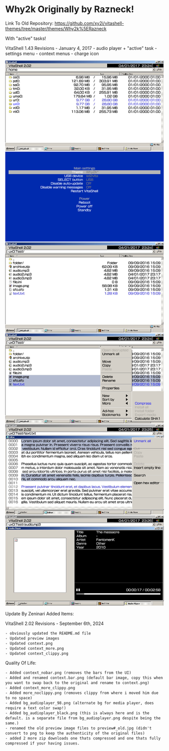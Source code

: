 # Why2k Originally by Razneck!

Link To Old Repository: https://github.com/xy2i/vitashell-themes/tree/master/themes/Why2k%5ERazneck

With "active" tasks!

VitaShell 1.43 Revisions - January 4, 2017
	- audio player + "active" task
	- settings menu
	- context menus
	- charge icon

![Preview1](https://github.com/Zeninari/Vita-Themes/blob/362c46d2a3dcab37c195951ad5879394aa2f34c4/Why2k%5ERazneck%20Updated%20By%20Zeninari/Preview1.png)
![Preview2](https://github.com/Zeninari/Vita-Themes/blob/e3619fdbbcd4fa733f70182a7ed9c33c7e345eb5/Why2k%5ERazneck%20Updated%20By%20Zeninari/Preview2.png)
![Preview3](https://github.com/Zeninari/Vita-Themes/blob/e3619fdbbcd4fa733f70182a7ed9c33c7e345eb5/Why2k%5ERazneck%20Updated%20By%20Zeninari/preview3.png)
![Preview4](https://github.com/Zeninari/Vita-Themes/blob/e3619fdbbcd4fa733f70182a7ed9c33c7e345eb5/Why2k%5ERazneck%20Updated%20By%20Zeninari/preview4.png)
![Preview5](https://github.com/Zeninari/Vita-Themes/blob/e3619fdbbcd4fa733f70182a7ed9c33c7e345eb5/Why2k%5ERazneck%20Updated%20By%20Zeninari/preview5.png)
![Preview6](https://github.com/Zeninari/Vita-Themes/blob/e3619fdbbcd4fa733f70182a7ed9c33c7e345eb5/Why2k%5ERazneck%20Updated%20By%20Zeninari/preview6.png)

Update By Zeninari Added Items:

VitaShell 2.02 Revisions - September 6th, 2024

	- obviously updated the README.md file
	- Updated preview images
	- Updated context.png
	- Updated context_more.png
	- Updated context_clippy.png

Quality Of Life:

	- Added context_nobar.png (removes the bars from the UI)
	- Added and renamed context.bar.png (default bar image, copy this when 	you want to swap back to the original and rename to context.png)
	- Added context_more_clippy.png
	- Added more_noclippy.png (removes clippy from where i moved him due to no space)
	- Added bg_audioplayer_98.png (alternate bg for media player, does require a text color swap!)
	- Added bg_audioplayer_black.png (this is always here and is the default. is a separate file from bg_audioplayer.png despite being the 	same.)
	- renamed the old preview image files to preview#_old.jpg (didn't convert to png to keep the authenticity of the original files)
	- added 2 more zip downloads one thats compressed and one thats fully compressed if your having issues.
